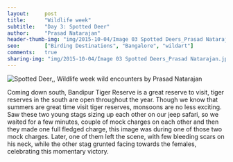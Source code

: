 ```yaml
---
layout:     post
title:      "Wildlife week"
subtitle:   "Day 3: Spotted Deer"
author:     "Prasad Natarajan"
header-thumb-img: "img/2015-10-04/Image 03 Spotted Deers_Prasad Natarajan_thumb.jpg"
seo: 		["Birding Destinations", "Bangalore", "wildart"]
comments:   true
sharing-img: "img/2015-10-04/Image 03 Spotted Deers_Prasad Natarajan.jpg"
---
```



<img src="{{ site.baseurl }}/img/2015-10-04/Image 03 Spotted Deers_Prasad Natarajan.jpg" alt="Spotted Deer,, Wildlife week wild encounters by Prasad Natarajan">

<p>
Coming down south, Bandipur Tiger Reserve is a great reserve to visit, tiger reserves in the south are open throughout the year. Though we know that summers are great time visit tiger reserves, monsoons are no less exciting. Saw these two young stags sizing up each other on our jeep safari, so we waited for a few minutes, couple of mock charges on each other and then they made one full fledged charge, this image was during one of those two mock charges. Later, one of them left the scene, with few bleeding scars on his neck, while the other stag grunted facing towards the females, celebrating this momentary victory.
</p>
